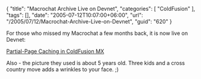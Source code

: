 {
	"title": "Macrochat Archive Live on Devnet",
	"categories": [
		"ColdFusion"
	],
	"tags": [],
	"date": "2005-07-12T10:07:00+06:00",
	"url": "/2005/07/12/Macrochat-Archive-Live-on-Devnet",
	"guid": "620"
}

For those who missed my Macrochat a few months back, it is now live on Devnet:

<a href="http://www.macromedia.com/devnet/mx/coldfusion/articles/partialcache_macrochat.html">Partial-Page Caching in ColdFusion MX</a>

Also - the picture they used is about 5 years old. Three kids and a cross country move adds a wrinkles to your face. ;)